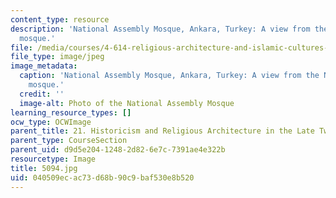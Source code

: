 ```yaml
---
content_type: resource
description: 'National Assembly Mosque, Ankara, Turkey: A view from the North of the
  mosque.'
file: /media/courses/4-614-religious-architecture-and-islamic-cultures-fall-2002/040509ecac73d68b90c9baf530e8b520_5094.jpg
file_type: image/jpeg
image_metadata:
  caption: 'National Assembly Mosque, Ankara, Turkey: A view from the North of the
    mosque.'
  credit: ''
  image-alt: Photo of the National Assembly Mosque
learning_resource_types: []
ocw_type: OCWImage
parent_title: 21. Historicism and Religious Architecture in the Late Twentieth Century
parent_type: CourseSection
parent_uid: d9d5e204-1248-2d82-6e7c-7391ae4e322b
resourcetype: Image
title: 5094.jpg
uid: 040509ec-ac73-d68b-90c9-baf530e8b520
---
```

